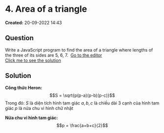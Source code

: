# 4. Area of a triangle
**Created:** 20-09-2022  14:43

## Question
Write a JavaScript program to find the area of a triangle where lengths of the three of its sides are 5, 6, 7.  [Go to the editor](https://www.w3resource.com/javascript-exercises/javascript-basic-exercises.php#EDITOR)  
[Click me to see the solution](https://www.w3resource.com/javascript-exercises/javascript-basic-exercise-4.php) 

## Solution 
**Công thức Heron:**
$$S = \sqrt{p(p-a)(p-b)(p-c)}$$
Trong đó:
	$S$ là diện tích hình tam giác
	$a, b, c$ là chiều dài 3 cạnh của hình tam giác
	$p$ là nửa chu vi hình chữ nhật

**Nửa chu vi hình tam giác:**
$$p = \frac{a+b+c}{2}$$